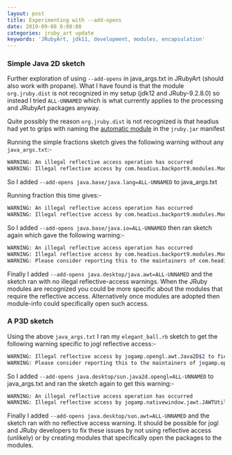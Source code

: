 ```yaml
---
layout: post
title: Experimenting with --add-opens
date: 2019-09-08 6:00:00
categories: jruby_art update
keywords: 'JRubyArt, jdk11, development, modules, encapsulation'
---
```


### Simple Java 2D sketch ###

Further exploration of using `--add-opens` in java_args.txt in JRubyArt (should also work with propane). What I have found is that the module `org.jruby.dist` is not recognized in my setup (jdk12 and JRuby-9.2.8.0) so instead I tried `ALL-UNNAMED` which is what currently applies to the processing and JRubyArt packages anyway.

Quite possibly the reason `org.jruby.dist` is not recognized is that headius had yet to grips with naming the [automatic module](automatic) in the `jruby.jar` manifest

Running the simple fractions sketch gives the following warning without any `java_args.txt`:-

```bash
WARNING: An illegal reflective access operation has occurred
WARNING: Illegal reflective access by com.headius.backport9.modules.Modules to method java.lang.Object.finalize()

```

So I added `--add-opens java.base/java.lang=ALL-UNNAMED` to java_args.txt

Running fraction this time gives:-

```bash
WARNING: An illegal reflective access operation has occurred
WARNING: Illegal reflective access by com.headius.backport9.modules.Modules to field java.io.FileDescriptor.fd

```

So I added `--add-opens java.base/java.io=ALL-UNNAMED` then ran sketch again which gave the following warning:-

```bash
WARNING: An illegal reflective access operation has occurred
WARNING: Illegal reflective access by com.headius.backport9.modules.Modules to method java.awt.Component.paramString()
WARNING: Please consider reporting this to the maintainers of com.headius.backport9.modules.Modules

```

Finally I added `--add-opens java.desktop/java.awt=ALL-UNNAMED` and the sketch ran with no illegal reflective-access warnings. When the JRuby modules are recognized you could be more specific about the modules that require the reflective access. Alternatively once modules are adopted then module-info could specifically open such access.

### A P3D sketch ###

Using the above `java_args.txt` I ran my `elegant_ball.rb` sketch to get the following warning specific to jogl reflective access:-

```bash
WARNING: Illegal reflective access by jogamp.opengl.awt.Java2D$2 to field sun.java2d.opengl.OGLUtilities.UNDEFINED
WARNING: Please consider reporting this to the maintainers of jogamp.opengl.awt.Java2D$2
```

So I added `--add-opens java.desktop/sun.java2d.opengl=ALL-UNNAMED` to java_args.txt and ran the sketch again to get this warning:-

```bash
WARNING: An illegal reflective access operation has occurred
WARNING: Illegal reflective access by jogamp.nativewindow.jawt.JAWTUtil$1 to method sun.awt.SunToolkit.awtLock()
```

Finally I added `--add-opens java.desktop/sun.awt=ALL-UNNAMED` and the sketch ran with no reflective access warning. It should be possible for jogl and JRuby developers to fix these issues by not using reflective access (unlikely) or by creating modules that specifically open the packages to the modules.


[automatic]:https://stackoverflow.com/questions/46741907/what-is-an-automatic-module
